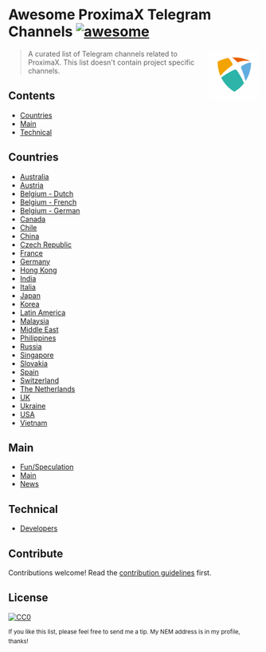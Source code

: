 # Awesome ProximaX Telegram Channels [![awesome](https://awesome.re/badge.svg)](https://awesome.re)

[<img src="https://github.com/Sateetje/awesome-proximax-telegram/blob/master/awesome-proximax.png" align="right" width="100">](https://proximax.io/)

> A curated list of Telegram channels related to ProximaX. This list doesn't contain project specific channels.

## Contents
* [Countries](#countries)
* [Main](#main)
* [Technical](#technical)

## Countries
* [Australia](https://t.me/proximaxioaustralia)
* [Austria](https://t.me/proximaxiogerman)
* [Belgium - Dutch](https://t.me/proximaxdutch)
* [Belgium - French](https://t.me/proximaxfrance)
* [Belgium - German](https://t.me/proximaxiogerman)
* [Canada](https://t.me/proximaxiocanada)
* [Chile](https://t.me/proximaxiochile)
* [China](https://t.me/proximaxiochina)
* [Czech Republic](https://t.me/proximaxioczechslovakia)
* [France](https://t.me/proximaxfrance)
* [Germany](https://t.me/proximaxiogerman)
* [Hong Kong](https://t.me/ProximaXioHK)
* [India](https://t.me/proximaxioindia)
* [Italia](https://t.me/proximaxitalia)
* [Japan](https://t.me/proximaxiojapan)
* [Korea](https://t.me/koreaproximax)
* [Latin America](https://t.me/proximaxiolatinamerica)
* [Malaysia](t.me/proximaxiomalaysia)
* [Middle East](https://t.me/proximaxiomiddleeast)
* [Philippines](https://t.me/proximaxiophilippines)
* [Russia](https://t.me/proximaxru)
* [Singapore](https://t.me/proximaxiosingapore)
* [Slovakia](https://t.me/proximaxioczechslovakia)
* [Spain](https://t.me/proximaxiospain)
* [Switzerland](https://t.me/proximaxiogerman)
* [The Netherlands](https://t.me/proximaxdutch)
* [UK](https://t.me/ProximaXioUK)
* [Ukraine](https://t.me/proximaxua)
* [USA](https://t.me/proximaxiousa)
* [Vietnam](https://t.me/proximaxiovietnam)

## Main
* [Fun/Speculation](https://t.me/proximaxiowakanda)
* [Main](https://t.me/proximaxio)
* [News](https://t.me/proximaxionews)

## Technical
* [Developers](https://t.me/proximax_devs)

## Contribute
Contributions welcome! Read the [contribution guidelines](https://github.com/Sateetje/awesome-proximax-telegram/blob/master/contributing.md) first.

## License
[![CC0](http://mirrors.creativecommons.org/presskit/buttons/88x31/svg/cc-zero.svg)](https://creativecommons.org/publicdomain/zero/1.0/)

<sup>If you like this list, please feel free to send me a tip. My NEM address is in my profile, thanks!</sup>
